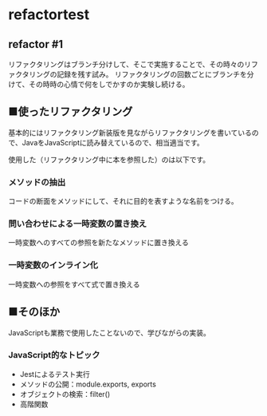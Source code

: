 # refactortest

## refactor #1
リファクタリングはブランチ分けして、そこで実施することで、その時々のリファクタリングの記録を残す試み。
リファクタリングの回数ごとにブランチを分けて、その時時の心情で何をしでかすのか実験し続ける。

## ■使ったリファクタリング
基本的にはリファクタリング新装版を見ながらリファクタリングを書いているので、JavaをJavaScriptに読み替えているので、相当適当です。

使用した（リファクタリング中に本を参照した）のは以下です。

### メソッドの抽出
コードの断面をメソッドにして、それに目的を表すような名前をつける。

### 問い合わせによる一時変数の置き換え
一時変数へのすべての参照を新たなメソッドに置き換える

### 一時変数のインライン化
一時変数への参照をすべて式で置き換える


## ■そのほか
JavaScriptも業務で使用したことないので、学びながらの実装。

### JavaScript的なトピック

- Jestによるテスト実行
- メソッドの公開：module.exports, exports
- オブジェクトの検索：filter()
- 高階関数

